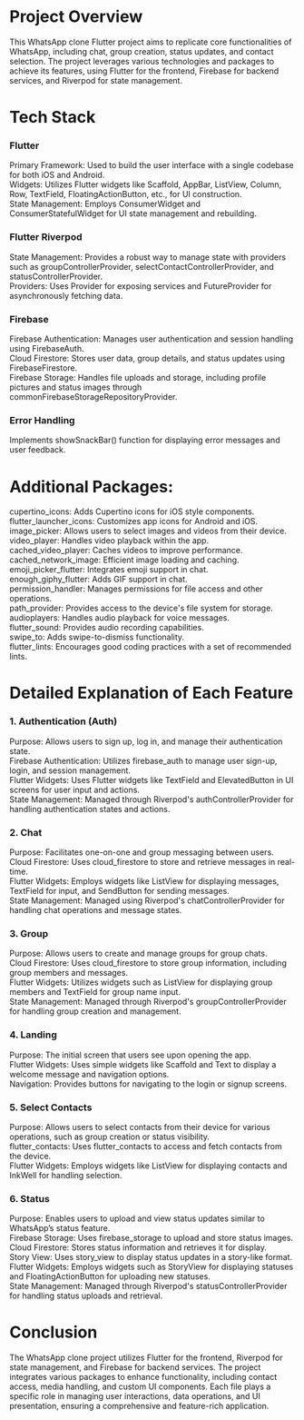 # Project Overview
This WhatsApp clone Flutter project aims to replicate core functionalities of WhatsApp, including chat, group creation, status updates, and contact selection. The project leverages various technologies and packages to achieve its features, using Flutter for the frontend, Firebase for backend services, and Riverpod for state management.

# Tech Stack

### Flutter
Primary Framework: Used to build the user interface with a single codebase for both iOS and Android. <br/>
Widgets: Utilizes Flutter widgets like Scaffold, AppBar, ListView, Column, Row, TextField, FloatingActionButton, etc., for UI construction. <br/>
State Management: Employs ConsumerWidget and ConsumerStatefulWidget for UI state management and rebuilding. <br/>

### Flutter Riverpod
State Management: Provides a robust way to manage state with providers such as groupControllerProvider, selectContactControllerProvider, and statusControllerProvider. <br/>
Providers: Uses Provider for exposing services and FutureProvider for asynchronously fetching data. <br/>

### Firebase
Firebase Authentication: Manages user authentication and session handling using FirebaseAuth. <br/>
Cloud Firestore: Stores user data, group details, and status updates using FirebaseFirestore. <br/>
Firebase Storage: Handles file uploads and storage, including profile pictures and status images through commonFirebaseStorageRepositoryProvider. <br/>

### Error Handling
Implements showSnackBar() function for displaying error messages and user feedback. <br/>

# Additional Packages:
cupertino_icons: Adds Cupertino icons for iOS style components. <br/>
flutter_launcher_icons: Customizes app icons for Android and iOS. <br/>
image_picker: Allows users to select images and videos from their device. <br/>
video_player: Handles video playback within the app. <br/>
cached_video_player: Caches videos to improve performance. <br/>
cached_network_image: Efficient image loading and caching. <br/>
emoji_picker_flutter: Integrates emoji support in chat. <br/>
enough_giphy_flutter: Adds GIF support in chat. <br/>
permission_handler: Manages permissions for file access and other operations. <br/>
path_provider: Provides access to the device's file system for storage. <br/>
audioplayers: Handles audio playback for voice messages. <br/>
flutter_sound: Provides audio recording capabilities. <br/>
swipe_to: Adds swipe-to-dismiss functionality. <br/>
flutter_lints: Encourages good coding practices with a set of recommended lints. <br/>

# Detailed Explanation of Each Feature

### 1. Authentication (Auth)
Purpose: Allows users to sign up, log in, and manage their authentication state. <br/>
Firebase Authentication: Utilizes firebase_auth to manage user sign-up, login, and session management. <br/>
Flutter Widgets: Uses Flutter widgets like TextField and ElevatedButton in UI screens for user input and actions. <br/>
State Management: Managed through Riverpod's authControllerProvider for handling authentication states and actions. <br/>

### 2. Chat
Purpose: Facilitates one-on-one and group messaging between users. <br/>
Cloud Firestore: Uses cloud_firestore to store and retrieve messages in real-time. <br/>
Flutter Widgets: Employs widgets like ListView for displaying messages, TextField for input, and SendButton for sending messages. <br/>
State Management: Managed using Riverpod's chatControllerProvider for handling chat operations and message states. <br/>

### 3. Group
Purpose: Allows users to create and manage groups for group chats. <br/>
Cloud Firestore: Uses cloud_firestore to store group information, including group members and messages. <br/>
Flutter Widgets: Utilizes widgets such as ListView for displaying group members and TextField for group name input. <br/>
State Management: Managed through Riverpod's groupControllerProvider for handling group creation and management. <br/>

### 4. Landing
Purpose: The initial screen that users see upon opening the app. <br/>
Flutter Widgets: Uses simple widgets like Scaffold and Text to display a welcome message and navigation options. <br/>
Navigation: Provides buttons for navigating to the login or signup screens. <br/>

### 5. Select Contacts
Purpose: Allows users to select contacts from their device for various operations, such as group creation or status visibility. <br/>
flutter_contacts: Uses flutter_contacts to access and fetch contacts from the device. <br/>
Flutter Widgets: Employs widgets like ListView for displaying contacts and InkWell for handling selection. <br/>

### 6. Status
Purpose: Enables users to upload and view status updates similar to WhatsApp’s status feature. <br/>
Firebase Storage: Uses firebase_storage to upload and store status images. <br/>
Cloud Firestore: Stores status information and retrieves it for display. <br/>
Story View: Uses story_view to display status updates in a story-like format. <br/>
Flutter Widgets: Employs widgets such as StoryView for displaying statuses and FloatingActionButton for uploading new statuses. <br/>
State Management: Managed through Riverpod's statusControllerProvider for handling status uploads and retrieval. <br/>

# Conclusion
The WhatsApp clone project utilizes Flutter for the frontend, Riverpod for state management, and Firebase for backend services. The project integrates various packages to enhance functionality, including contact access, media handling, and custom UI components. Each file plays a specific role in managing user interactions, data operations, and UI presentation, ensuring a comprehensive and feature-rich application.

